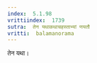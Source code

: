 ```yaml
---
index:  5.1.98
vrittiindex:  1739
sutra:  तेन यथाकथाचहस्ताभ्यां णयतौ
vritti:  balamanorama 
---
```


तेन यथा। 

